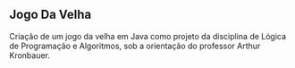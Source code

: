 ## Jogo Da Velha
Criação de um jogo da velha em Java como projeto da disciplina de Lógica de Programação e Algoritmos, sob a orientação do professor Arthur Kronbauer.
